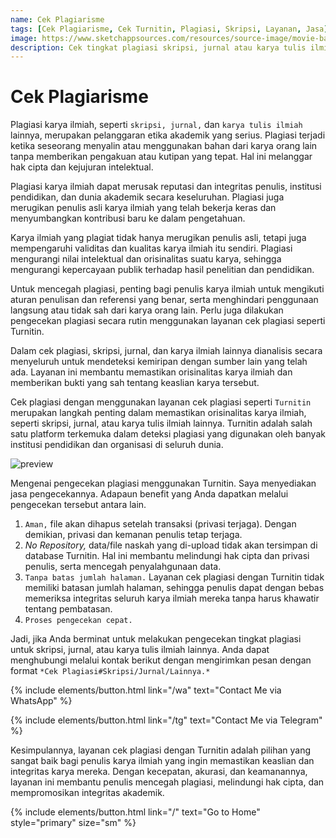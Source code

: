 ```yaml
---
name: Cek Plagiarisme
tags: [Cek Plagiarisme, Cek Turnitin, Plagiasi, Skripsi, Layanan, Jasa]
image: https://www.sketchappsources.com/resources/source-image/movie-badges-jurajjurik.png
description: Cek tingkat plagiasi skripsi, jurnal atau karya tulis ilmiah lain yang kamu bikin.
---
```


# Cek Plagiarisme

Plagiasi karya ilmiah, seperti ``skripsi, jurnal,`` dan ``karya tulis ilmiah`` lainnya, merupakan pelanggaran etika akademik yang serius. Plagiasi terjadi ketika seseorang menyalin atau menggunakan bahan dari karya orang lain tanpa memberikan pengakuan atau kutipan yang tepat. Hal ini melanggar hak cipta dan kejujuran intelektual.

Plagiasi karya ilmiah dapat merusak reputasi dan integritas penulis, institusi pendidikan, dan dunia akademik secara keseluruhan. Plagiasi juga merugikan penulis asli karya ilmiah yang telah bekerja keras dan menyumbangkan kontribusi baru ke dalam pengetahuan.

Karya ilmiah yang plagiat tidak hanya merugikan penulis asli, tetapi juga mempengaruhi validitas dan kualitas karya ilmiah itu sendiri. Plagiasi mengurangi nilai intelektual dan orisinalitas suatu karya, sehingga mengurangi kepercayaan publik terhadap hasil penelitian dan pendidikan.

Untuk mencegah plagiasi, penting bagi penulis karya ilmiah untuk mengikuti aturan penulisan dan referensi yang benar, serta menghindari penggunaan langsung atau tidak sah dari karya orang lain. Perlu juga dilakukan pengecekan plagiasi secara rutin menggunakan layanan cek plagiasi seperti Turnitin.

Dalam cek plagiasi, skripsi, jurnal, dan karya ilmiah lainnya dianalisis secara menyeluruh untuk mendeteksi kemiripan dengan sumber lain yang telah ada. Layanan ini membantu memastikan orisinalitas karya ilmiah dan memberikan bukti yang sah tentang keaslian karya tersebut.

Cek plagiasi dengan menggunakan layanan cek plagiasi seperti ``Turnitin`` merupakan langkah penting dalam memastikan orisinalitas karya ilmiah, seperti skripsi, jurnal, atau karya tulis ilmiah lainnya. Turnitin adalah salah satu platform terkemuka dalam deteksi plagiasi yang digunakan oleh banyak institusi pendidikan dan organisasi di seluruh dunia.

![preview](https://www.ajisetiawan.my.id/assets/img/cek-plagiasi.jpg)

Mengenai pengecekan plagiasi menggunakan Turnitin. Saya menyediakan jasa pengecekannya. Adapaun benefit yang Anda dapatkan melalui pengecekan tersebut antara lain.
1. `Aman,` file akan dihapus setelah transaksi (privasi terjaga). Dengan demikian, privasi dan kemanan penulis tetap terjaga.
2. *No Repository,* data/file naskah yang di-upload tidak akan tersimpan di database Turnitin. Hal ini membantu melindungi hak cipta dan privasi penulis, serta mencegah penyalahgunaan data.
3. `Tanpa batas jumlah halaman.` Layanan cek plagiasi dengan Turnitin tidak memiliki batasan jumlah halaman, sehingga penulis dapat dengan bebas memeriksa integritas seluruh karya ilmiah mereka tanpa harus khawatir tentang pembatasan.
4. `Proses pengecekan cepat.`

Jadi, jika Anda berminat untuk melakukan pengecekan tingkat plagiasi untuk skripsi, jurnal, atau karya tulis ilmiah lainnya. Anda dapat menghubungi melalui kontak berikut dengan mengirimkan pesan dengan format `*Cek Plagiasi#Skripsi/Jurnal/Lainnya.*`


<p class="text-center">
{% include elements/button.html link="/wa" text="Contact Me via WhatsApp" %}
</p>


<p class="text-center">
{% include elements/button.html link="/tg" text="Contact Me via Telegram" %}
</p>

Kesimpulannya, layanan cek plagiasi dengan Turnitin adalah pilihan yang sangat baik bagi penulis karya ilmiah yang ingin memastikan keaslian dan integritas karya mereka. Dengan kecepatan, akurasi, dan keamanannya, layanan ini membantu penulis mencegah plagiasi, melindungi hak cipta, dan mempromosikan integritas akademik.

<p class="text-center">
{% include elements/button.html link="/" text="Go to Home" style="primary" size="sm" %}
</p>
